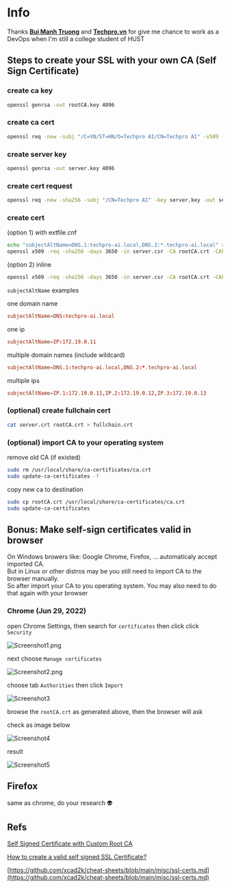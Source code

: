 # Info

Thanks **[Bui Manh Truong](https://github.com/mtb-hust)** and **[Techpro.vn](https://techpro.vn)** for give me chance to work as a DevOps when I'm still a college student of HUST

## Steps to create your SSL with your own CA (Self Sign Certificate)

### create ca key

```bash
openssl genrsa -out rootCA.key 4096
```

### create ca cert

```bash
openssl req -new -subj "/C=VN/ST=HN/O=Techpro AI/CN=Techpro AI" -x509 -sha256 -days 3650 -key rootCA.key -out rootCA.crt
```

### create server key

```bash
openssl genrsa -out server.key 4096
```

### create cert request

```bash
openssl req -new -sha256 -subj "/CN=Techpro AI" -key server.key -out server.csr
```

### create cert

(option 1) with extfile.cnf

```bash
echo "subjectAltName=DNS.1:techpro-ai.local,DNS.2:*.techpro-ai.local" > extfile.cnf
openssl x509 -req -sha256 -days 3650 -in server.csr -CA rootCA.crt -CAkey rootCA.key -out server.crt -extfile extfile.cnf -CAcreateserial
```

(option 2) inline

```bash
openssl x509 -req -sha256 -days 3650 -in server.csr -CA rootCA.crt -CAkey rootCA.key -out server.crt -extfile <(printf "subjectAltName=IP.1:172.19.0.11,IP.2:172.19.0.12,IP.3:172.19.0.13") -CAcreateserial
```

`subjectAltName` examples

one domain name

```cnf
subjectAltName=DNS:techpro-ai.local
```

one ip

```cnf
subjectAltName=IP:172.19.0.11
```

multiple domain names (include wildcard)

```cnf
subjectAltName=DNS.1:techpro-ai.local,DNS.2:*.techpro-ai.local
```

multiple ips

```cnf
subjectAltName=IP.1:172.19.0.11,IP.2:172.19.0.12,IP.3:172.19.0.13
```

### (optional) create fullchain cert

```bash
cat server.crt rootCA.crt > fullchain.crt
```

### (optional) import CA to your operating system

remove old CA (if existed)

```bash
sudo rm /usr/local/share/ca-certificates/ca.crt
sudo update-ca-certificates -f
```

copy new ca to destination

```bash
sudo cp rootCA.crt /usr/local/share/ca-certificates/ca.crt
sudo update-ca-certificates
```

## Bonus: Make self-sign certificates valid in browser

On Windows browers like: Google Chrome, Firefox, ... automaticaly accept imported CA.\
But in Linux or other distros may be you still need to import CA to the browser manually.\
So after import your CA to you operating system. You may also need to do that again with your browser

### Chrome (Jun 29, 2022)

open Chrome Settings, then search for `certificates` then click click `Security`

![Screenshot1.png](./img/Screenshot1.png)

next choose `Manage certificates`

![Screenshot2.png](./img/Screenshot2.png)

choose tab `Authorities` then click `Import`

![Screenshot3](./img/Screenshot3.png)

browse the `rootCA.crt` as generated above, then the browser will ask

check as image below

![Screenshot4](./img/Screenshot4.png)

result

![Screenshot5](./img/Screenshot5.png)

## Firefox

same as chrome, do your research 👽

## Refs

[Self Signed Certificate with Custom Root CA](https://gist.github.com/fntlnz/cf14feb5a46b2eda428e000157447309)

[How to create a valid self signed SSL Certificate?](https://www.youtube.com/watch?v=VH4gXcvkmOY)

[https://github.com/xcad2k/cheat-sheets/blob/main/misc/ssl-certs.md](https://github.com/xcad2k/cheat-sheets/blob/main/misc/ssl-certs.md)

